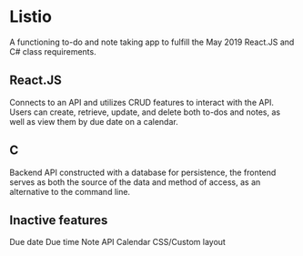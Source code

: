 # Listio

A functioning to-do and note taking app to fulfill the May 2019 React.JS and C# class requirements.

## React.JS

Connects to an API and utilizes CRUD features to interact with the API. Users can create, retrieve, update, and delete both to-dos and notes, as well as view them by due date on a calendar.

## C

Backend API constructed with a database for persistence, the frontend serves as both the source of the data and method of access, as an alternative to the command line.

## Inactive features

Due date
Due time
Note API
Calendar
CSS/Custom layout
